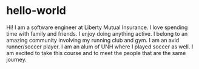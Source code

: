 # hello-world

Hi! I am a software engineer at Liberty Mutual Insurance. I love spending time with family and friends.  I enjoy doing anything active.  I belong to an amazing community involving my running club and gym. I am an avid runner/soccer player. I am an alum of UNH where I played soccer as well. I am excited to take this course and to meet the people that are the same journey.
